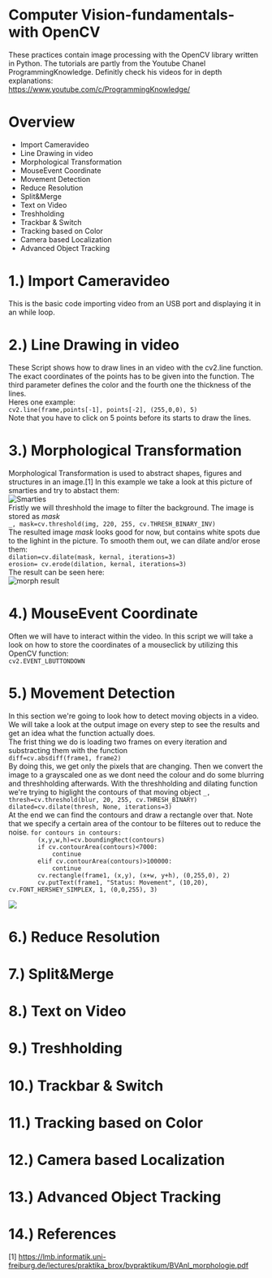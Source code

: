 # Computer Vision-fundamentals-with OpenCV
These practices contain image processing with the OpenCV library written in Python. The tutorials are partly from the Youtube Chanel ProgrammingKnowledge. Definitly check his videos for in depth explanations: <br />
https://www.youtube.com/c/ProgrammingKnowledge/

# Overview
- Import Cameravideo
- Line Drawing in video
- Morphological Transformation
- MouseEvent Coordinate
- Movement Detection
- Reduce Resolution
- Split&Merge
- Text on Video
- Treshholding
- Trackbar & Switch
- Tracking based on Color
- Camera based Localization
- Advanced Object Tracking

# 1.) Import Cameravideo
This is the basic code importing video from an USB port and displaying it in an while loop. 



# 2.) Line Drawing in video
These Script shows how to draw lines in an video with the cv2.line function. The exact coordinates of the points has to be given into the function. The third parameter defines the color and the fourth one the thickness of the lines.<br /> Heres one example:<br />
```cv2.line(frame,points[-1], points[-2], (255,0,0), 5)``` <br />
Note that you have to click on 5 points before its starts to draw the lines.
# 3.) Morphological Transformation
Morphological Transformation is used to abstract shapes, figures and structures in an image.[1] In this example we take a look at this picture of smarties and try to abstact them: <br />
![Smarties](https://github.com/Buestue/Computer-Vision-practices/blob/master/smarties.png?raw=true) <br />
Fristly we will threshhold the image to filter the background. The image is stored as _mask_ <br />
```_, mask=cv.threshold(img, 220, 255, cv.THRESH_BINARY_INV)``` <br />
The resulted image _mask_ looks good for now, but contains white spots due to the lighint in the picture. To smooth them out, we can dilate and/or erose them: <br />
```dilation=cv.dilate(mask, kernal, iterations=3)``` <br />
```erosion= cv.erode(dilation, kernal, iterations=3)``` <br />
The result can be seen here: <br />
![morph result](https://github.com/Buestue/Computer-Vision-practices/blob/master/morph_result.PNG?raw=true) <br />



# 4.) MouseEvent Coordinate
Often we will have to interact within the video. In this script we will take a look on how to store the coordinates of a mouseclick by utilizing this OpenCV function: <br/>
```cv2.EVENT_LBUTTONDOWN``` <br />
# 5.) Movement Detection
In this section we're going to look how to detect moving objects in a video. We will take a look at the output image on every step to see the results and get an idea what the function actually does. <br/>
The frist thing we do is loading two frames on every iteration and substracting them with the function <br />
```diff=cv.absdiff(frame1, frame2)``` <br />
By doing this, we get only the pixels that are changing. Then we convert the image to a grayscaled one as we dont need the colour and do some blurring and threshholding afterwards. With the threshholding and dilating function we're trying to higlight the contours of that moving object
```_, thresh=cv.threshold(blur, 20, 255, cv.THRESH_BINARY)``` <br />
```dilated=cv.dilate(thresh, None, iterations=3)``` <br />
At the end we can find the contours and draw a rectangle over that. Note that we specify a certain area of the contour to be filteres out to reduce the noise.
```for contours in contours:``` <br />
```        (x,y,w,h)=cv.boundingRect(contours)``` <br />
```        if cv.contourArea(contours)<7000:``` <br />
```            continue``` <br />
```        elif cv.contourArea(contours)>100000:``` <br />
```            continue``` <br />
```        cv.rectangle(frame1, (x,y), (x+w, y+h), (0,255,0), 2)``` <br />
```        cv.putText(frame1, "Status: Movement", (10,20), cv.FONT_HERSHEY_SIMPLEX, 1, (0,0,255), 3)``` <br />

![](movement.gif)
# 6.) Reduce Resolution
# 7.) Split&Merge
# 8.) Text on Video
# 9.) Treshholding
# 10.) Trackbar & Switch
# 11.) Tracking based on Color
# 12.) Camera based Localization
# 13.) Advanced Object Tracking
# 14.) References
[1] https://lmb.informatik.uni-freiburg.de/lectures/praktika_brox/bvpraktikum/BVAnl_morphologie.pdf
